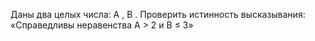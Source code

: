  Даны два целых числа: A , B . Проверить истинность высказывания:
 «Справедливы неравенства A > 2 и B ≤ 3»
